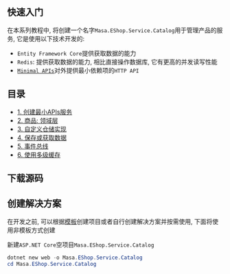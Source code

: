 ## 快速入门

在本系列教程中, 将创建一个名字`Masa.EShop.Service.Catalog`用于管理产品的服务, 它是使用以下技术开发的:

* `Entity Framework Core`提供获取数据的能力
* `Redis`: 提供获取数据的能力, 相比直接操作数据库, 它有更高的并发读写性能
* [`Minimal APIs`]()对外提供最小依赖项的`HTTP API`

## 目录

* [1. 创建最小APIs服务](/framework/getting-started/mf-part-1)
* [2. 商品: 领域层](/framework/getting-started/mf-part-2)
* [3. 自定义仓储实现](/framework/getting-started/mf-part-3)
* [4. 保存或获取数据](/framework/getting-started/mf-part-4)
* [5. 事件总线](/framework/getting-started/mf-part-5)
* [6. 使用多级缓存](/framework/getting-started/mf-part-6)

## 下载源码

## 创建解决方案

在开发之前, 可以根据[模板](#)创建项目或者自行创建解决方案并按需使用, 下面将使用非模板方式创建

新建`ASP.NET Core`空项目`Masa.EShop.Service.Catalog`

```powershell
dotnet new web -o Masa.EShop.Service.Catalog
cd Masa.EShop.Service.Catalog
```
